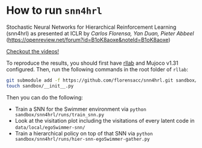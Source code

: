 
# How to run `snn4hrl`

Stochastic Neural Networks for Hierarchical Reinforcement Learning (snn4hrl) as presented at ICLR by *Carlos Florensa, Yan Duan, Pieter Abbeel* (https://openreview.net/forum?id=B1oK8aoxe&noteId=B1oK8aoxe)

[Checkout the videos!](http://bit.ly/snn4hrl-videos)

To reproduce the results, you should first have [rllab](https://github.com/rllab/rllab) and Mujoco v1.31 configured. Then, run the following commands in the root folder of `rllab`:

```bash
git submodule add -f https://github.com/florensacc/snn4hrl.git sandbox/snn4hrl
touch sandbox/__init__.py
```

Then you can do the following:
- Train a SNN for the Swimmer environment via `python sandbox/snn4hrl/runs/train_snn.py`
- Look at the visitation plot including the visitations of every latent code in `data/local/egoSwimmer-snn/`
- Train a hierarchical policy on top of that SNN via `python sandbox/snn4hrl/runs/hier-snn-egoSwimmer-gather.py`
